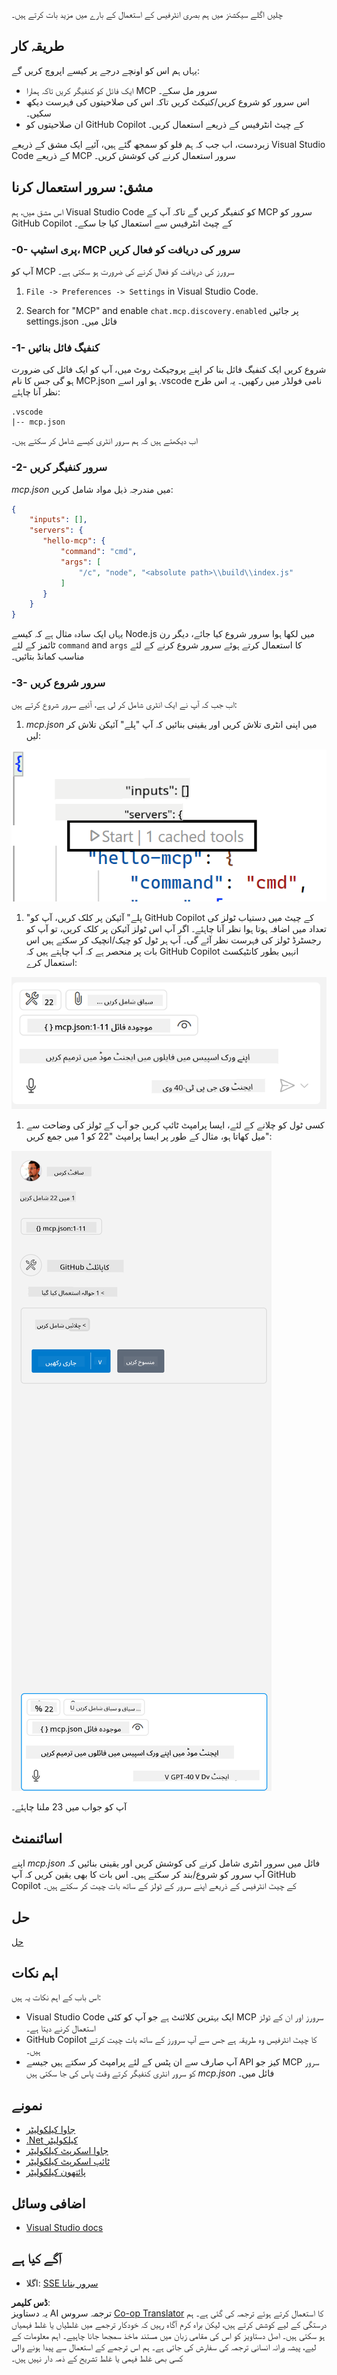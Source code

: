 <!--
CO_OP_TRANSLATOR_METADATA:
{
  "original_hash": "c37fabfbc0dcbc9a4afb6d17e7d3be9f",
  "translation_date": "2025-05-17T11:01:45+00:00",
  "source_file": "03-GettingStarted/04-vscode/README.md",
  "language_code": "ur"
}
-->
چلیں اگلے سیکشنز میں ہم بصری انٹرفیس کے استعمال کے بارے میں مزید بات کرتے ہیں۔

## طریقہ کار

یہاں ہم اس کو اونچے درجے پر کیسے اپروچ کریں گے:

- ایک فائل کو کنفیگر کریں تاکہ ہمارا MCP سرور مل سکے۔
- اس سرور کو شروع کریں/کنیکٹ کریں تاکہ اس کی صلاحیتوں کی فہرست دیکھ سکیں۔
- ان صلاحیتوں کو GitHub Copilot کے چیٹ انٹرفیس کے ذریعے استعمال کریں۔

زبردست، اب جب کہ ہم فلو کو سمجھ گئے ہیں، آئیے ایک مشق کے ذریعے Visual Studio Code کے ذریعے MCP سرور استعمال کرنے کی کوشش کریں۔

## مشق: سرور استعمال کرنا

اس مشق میں، ہم Visual Studio Code کو کنفیگر کریں گے تاکہ آپ کے MCP سرور کو GitHub Copilot کے چیٹ انٹرفیس سے استعمال کیا جا سکے۔

### -0- پری اسٹیپ، MCP سرور کی دریافت کو فعال کریں

آپ کو MCP سرورز کی دریافت کو فعال کرنے کی ضرورت ہو سکتی ہے۔

1. `File -> Preferences -> Settings` in Visual Studio Code.

1. Search for "MCP" and enable `chat.mcp.discovery.enabled` پر جائیں settings.json فائل میں۔

### -1- کنفیگ فائل بنائیں

شروع کریں ایک کنفیگ فائل بنا کر اپنے پروجیکٹ روٹ میں، آپ کو ایک فائل کی ضرورت ہو گی جس کا نام MCP.json ہو اور اسے .vscode نامی فولڈر میں رکھیں۔ یہ اس طرح نظر آنا چاہئے:

```text
.vscode
|-- mcp.json
```

اب دیکھتے ہیں کہ ہم سرور انٹری کیسے شامل کر سکتے ہیں۔

### -2- سرور کنفیگر کریں

*mcp.json* میں مندرجہ ذیل مواد شامل کریں:

```json
{
    "inputs": [],
    "servers": {
       "hello-mcp": {
           "command": "cmd",
           "args": [
               "/c", "node", "<absolute path>\\build\\index.js"
           ]
       }
    }
}
```

یہاں ایک سادہ مثال ہے کہ کیسے Node.js میں لکھا ہوا سرور شروع کیا جائے، دیگر رن ٹائمز کے لئے `command` and `args` کا استعمال کرتے ہوئے سرور شروع کرنے کے لئے مناسب کمانڈ بتائیں۔

### -3- سرور شروع کریں

اب جب کہ آپ نے ایک انٹری شامل کر لی ہے، آئیے سرور شروع کرتے ہیں:

1. *mcp.json* میں اپنی انٹری تلاش کریں اور یقینی بنائیں کہ آپ "پلے" آئیکن تلاش کر لیں:

  ![Visual Studio Code میں سرور شروع کرنا](../../../../translated_images/vscode-start-server.c7f1132263a8ce789fa7f436eb3df7e36199ebf863f1a8205bfc4483c9e40924.ur.png)  

1. "پلے" آئیکن پر کلک کریں، آپ کو GitHub Copilot کے چیٹ میں دستیاب ٹولز کی تعداد میں اضافہ ہوتا ہوا نظر آنا چاہئے۔ اگر آپ اس ٹولز آئیکن پر کلک کریں، تو آپ کو رجسٹرڈ ٹولز کی فہرست نظر آئے گی۔ آپ ہر ٹول کو چیک/انچیک کر سکتے ہیں اس بات پر منحصر ہے کہ آپ چاہتے ہیں کہ GitHub Copilot انہیں بطور کانٹیکسٹ استعمال کرے:

  ![Visual Studio Code میں سرور شروع کرنا](../../../../translated_images/vscode-tool.ce37be05a56b9af258f882c161dbf35e23ac885b08ee5f5ee643097653b135b8.ur.png)

1. کسی ٹول کو چلانے کے لئے، ایسا پرامپٹ ٹائپ کریں جو آپ کے ٹولز کی وضاحت سے میل کھاتا ہو، مثال کے طور پر ایسا پرامپٹ "22 کو 1 میں جمع کریں":

  ![GitHub Copilot سے ٹول چلانا](../../../../translated_images/vscode-agent.7f56a5ce3cef334adfe737514a7e8ac9384fa4161dd4df14bd3ddc9cd1a154f4.ur.png)

  آپ کو جواب میں 23 ملنا چاہئے۔

## اسائنمنٹ

اپنے *mcp.json* فائل میں سرور انٹری شامل کرنے کی کوشش کریں اور یقینی بنائیں کہ آپ سرور کو شروع/بند کر سکتے ہیں۔ اس بات کا بھی یقین کریں کہ آپ GitHub Copilot کے چیٹ انٹرفیس کے ذریعے اپنے سرور کے ٹولز کے ساتھ بات چیت کر سکتے ہیں۔

## حل

[حل](./solution/README.md)

## اہم نکات

اس باب کے اہم نکات یہ ہیں:

- Visual Studio Code ایک بہترین کلائنٹ ہے جو آپ کو کئی MCP سرورز اور ان کے ٹولز استعمال کرنے دیتا ہے۔
- GitHub Copilot کا چیٹ انٹرفیس وہ طریقہ ہے جس سے آپ سرورز کے ساتھ بات چیت کرتے ہیں۔
- آپ صارف سے ان پٹس کے لئے پرامپٹ کر سکتے ہیں جیسے API کیز جو MCP سرور کو سرور انٹری کنفیگر کرتے وقت پاس کی جا سکتی ہیں *mcp.json* فائل میں۔

## نمونے

- [جاوا کیلکولیٹر](../samples/java/calculator/README.md)
- [.Net کیلکولیٹر](../../../../03-GettingStarted/samples/csharp)
- [جاوا اسکرپٹ کیلکولیٹر](../samples/javascript/README.md)
- [ٹائپ اسکرپٹ کیلکولیٹر](../samples/typescript/README.md)
- [پائتھون کیلکولیٹر](../../../../03-GettingStarted/samples/python) 

## اضافی وسائل

- [Visual Studio docs](https://code.visualstudio.com/docs/copilot/chat/mcp-servers)

## آگے کیا ہے

- اگلا: [SSE سرور بنانا](/03-GettingStarted/05-sse-server/README.md)

**ڈس کلیمر**:  
یہ دستاویز AI ترجمہ سروس [Co-op Translator](https://github.com/Azure/co-op-translator) کا استعمال کرتے ہوئے ترجمہ کی گئی ہے۔ ہم درستگی کے لیے کوشش کرتے ہیں، لیکن براہ کرم آگاہ رہیں کہ خودکار ترجمے میں غلطیاں یا غلط فہمیاں ہو سکتی ہیں۔ اصل دستاویز کو اس کی مقامی زبان میں مستند ماخذ سمجھا جانا چاہیے۔ اہم معلومات کے لیے، پیشہ ورانہ انسانی ترجمہ کی سفارش کی جاتی ہے۔ ہم اس ترجمے کے استعمال سے پیدا ہونے والی کسی بھی غلط فہمی یا غلط تشریح کے ذمہ دار نہیں ہیں۔
